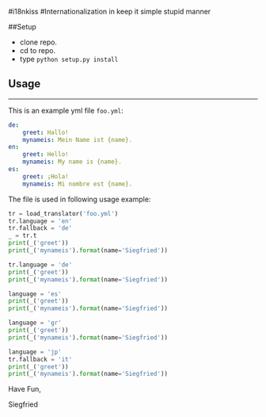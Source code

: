 #i18nkiss
#Internationalization in keep it simple stupid manner


##Setup
* clone repo.
* cd to repo.
* type `python setup.py install`

## Usage

--------
This is an example yml file `foo.yml`:

```yaml
de:
    greet: Hallo!
    mynameis: Mein Name ist {name}.
en:
    greet: Hello!
    mynameis: My name is {name}.
es:
    greet: ¡Hola!
    mynameis: Mi nombre est {name}.

```

The file is used in following usage example:

```python
tr = load_translator('foo.yml')
tr.language = 'en'
tr.fallback = 'de'
_ = tr.t
print(_('greet'))
print(_('mynameis').format(name='Siegfried'))

tr.language = 'de'
print(_('greet'))
print(_('mynameis').format(name='Siegfried'))

language = 'es'
print(_('greet'))
print(_('mynameis').format(name='Siegfried'))

language = 'gr'
print(_('greet'))
print(_('mynameis').format(name='Siegfried'))

language = 'jp'
tr.fallback = 'it'
print(_('greet'))
print(_('mynameis').format(name='Siegfried'))
```

Have Fun,

Siegfried
